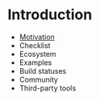 # Introduction

* [Motivation](https://rdpanek1.gitbooks.io/teststack/content/docs/introduction/motivation.html)
* Checklist
* Ecosystem
* Examples
* Build statuses
* Community
* Third-party tools
